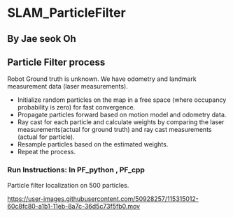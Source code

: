 # SLAM_ParticleFilter

## By Jae seok Oh

## Particle Filter process

Robot Ground truth is unknown. We have odometry and landmark measurement data (laser measurements).

- Initialize random particles on the map in a free space (where occupancy probability is zero) for fast convergence.
- Propagate particles forward based on motion model and odometry data.
- Ray cast for each particle and calculate weights by comparing the laser measurements(actual for ground truth) and ray cast measurements (actual for particle).
- Resample particles based on the estimated weights.
- Repeat the process.

### Run Instructions: In PF_python , PF_cpp

Particle filter localization on 500 particles.

https://user-images.githubusercontent.com/50928257/115315012-60c8fc80-a1b1-11eb-8a7c-36d5c73f5fb0.mov




